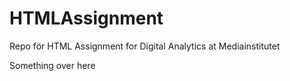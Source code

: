 # HTMLAssignment
Repo för HTML Assignment for Digital Analytics at Mediainstitutet

Something over here